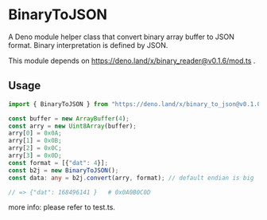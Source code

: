 # BinaryToJSON
A Deno module helper class that convert binary array buffer to JSON format.
Binary interpretation is defined by JSON.

This module depends on https://deno.land/x/binary_reader@v0.1.6/mod.ts .

## Usage
```typescript
import { BinaryToJSON } from "https://deno.land/x/binary_to_json@v0.1.0/mod.ts";

const buffer = new ArrayBuffer(4);
const arry = new Uint8Array(buffer);
arry[0] = 0x0A;
arry[1] = 0x0B;
arry[2] = 0x0C;
arry[3] = 0x0D;
const format = [{"dat": 4}];
const b2j = new BinaryToJSON();
const data: any = b2j.convert(arry, format); // default endian is big

// => {"dat": 168496141 }   # 0x0A0B0C0D
```


more info: please refer to test.ts.